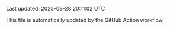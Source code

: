 Last updated: 2025-09-28 20:11:02 UTC

This file is automatically updated by the GitHub Action workflow.
